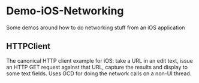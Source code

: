 # Demo-iOS-Networking
Some demos around how to do networking stuff from an iOS application

## HTTPClient
The canonical HTTP client example for iOS: take a URL in an edit text, issue an HTTP GET request against that URL, capture the results and display to some text fields. Uses GCD for doing the network calls on a non-UI thread.


